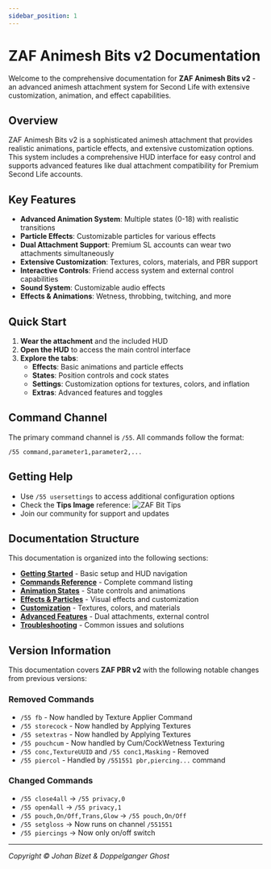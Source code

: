 ```yaml
---
sidebar_position: 1
---
```


# ZAF Animesh Bits v2 Documentation

Welcome to the comprehensive documentation for **ZAF Animesh Bits v2** - an advanced animesh attachment system for Second Life with extensive customization, animation, and effect capabilities.

## Overview

ZAF Animesh Bits v2 is a sophisticated animesh attachment that provides realistic animations, particle effects, and extensive customization options. This system includes a comprehensive HUD interface for easy control and supports advanced features like dual attachment compatibility for Premium Second Life accounts.

## Key Features

- **Advanced Animation System**: Multiple states (0-18) with realistic transitions
- **Particle Effects**: Customizable particles for various effects
- **Dual Attachment Support**: Premium SL accounts can wear two attachments simultaneously
- **Extensive Customization**: Textures, colors, materials, and PBR support
- **Interactive Controls**: Friend access system and external control capabilities
- **Sound System**: Customizable audio effects
- **Effects & Animations**: Wetness, throbbing, twitching, and more

## Quick Start

1. **Wear the attachment** and the included HUD
2. **Open the HUD** to access the main control interface
3. **Explore the tabs**:
   - **Effects**: Basic animations and particle effects
   - **States**: Position controls and cock states
   - **Settings**: Customization options for textures, colors, and inflation
   - **Extras**: Advanced features and toggles

## Command Channel

The primary command channel is `/55`. All commands follow the format:
```
/55 command,parameter1,parameter2,...
```

## Getting Help

- Use `/55 usersettings` to access additional configuration options
- Check the **Tips Image** reference: ![ZAF Bit Tips](/img/ZAF-Bit-Tips-PSA.png)
- Join our community for support and updates

## Documentation Structure

This documentation is organized into the following sections:

- **[Getting Started](./zaf-animesh-bits/getting-started)** - Basic setup and HUD navigation
- **[Commands Reference](./zaf-animesh-bits/commands-reference)** - Complete command listing
- **[Animation States](./zaf-animesh-bits/animation-states)** - State controls and animations  
- **[Effects & Particles](./zaf-animesh-bits/effects-particles)** - Visual effects and customization
- **[Customization](./zaf-animesh-bits/customization)** - Textures, colors, and materials
- **[Advanced Features](./zaf-animesh-bits/advanced-features)** - Dual attachments, external control
- **[Troubleshooting](./zaf-animesh-bits/troubleshooting)** - Common issues and solutions

## Version Information

This documentation covers **ZAF PBR v2** with the following notable changes from previous versions:

### Removed Commands
- `/55 fb` - Now handled by Texture Applier Command
- `/55 storecock` - Now handled by Applying Textures
- `/55 setextras` - Now handled by Applying Textures  
- `/55 pouchcum` - Now handled by Cum/CockWetness Texturing
- `/55 conc,TextureUUID` and `/55 conc1,Masking` - Removed
- `/55 piercol` - Handled by `/551551 pbr,piercing...` command

### Changed Commands
- `/55 close4all` → `/55 privacy,0`
- `/55 open4all` → `/55 privacy,1`
- `/55 pouch,On/Off,Trans,Glow` → `/55 pouch,On/Off`
- `/55 setgloss` → Now runs on channel `/551551`
- `/55 piercings` → Now only on/off switch

---

*Copyright © Johan Bizet & Doppelganger Ghost*
